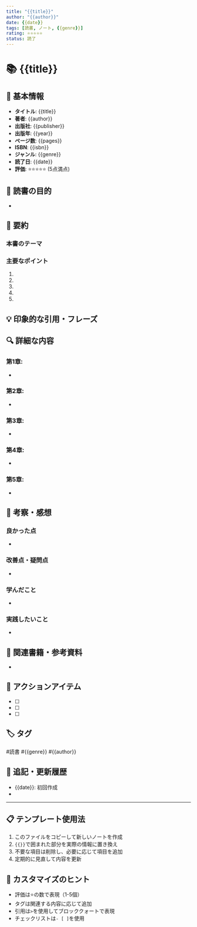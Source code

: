 ```yaml
---
title: "{{title}}"
author: "{{author}}"
date: {{date}}
tags: [読書, ノート, {{genre}}]
rating: ⭐⭐⭐⭐⭐
status: 読了
---
```


# 📚 {{title}}

## 📖 基本情報
- **タイトル**: {{title}}
- **著者**: {{author}}
- **出版社**: {{publisher}}
- **出版年**: {{year}}
- **ページ数**: {{pages}}
- **ISBN**: {{isbn}}
- **ジャンル**: {{genre}}
- **読了日**: {{date}}
- **評価**: ⭐⭐⭐⭐⭐ (5点満点)

## 🎯 読書の目的
<!-- なぜこの本を読もうと思ったのか -->
- 

## 📝 要約
<!-- 本の内容を3-5行で要約 -->
### 本書のテーマ
<!-- この本の中心的なテーマや主張 -->

### 主要なポイント
<!-- 重要なポイントを箇条書きで -->
1. 
2. 
3. 
4. 
5. 

## 💡 印象的な引用・フレーズ
<!-- 心に残った言葉や印象的な表現 -->
> 

> 

> 

## 🔍 詳細な内容
### 第1章: 
<!-- 各章の要点を記録 -->
- 

### 第2章: 
- 

### 第3章: 
- 

### 第4章: 
- 

### 第5章: 
- 

## 🤔 考察・感想
<!-- 読んでみての個人的な感想や考察 -->
### 良かった点
- 

### 改善点・疑問点
- 

### 学んだこと
- 

### 実践したいこと
- 

## 🔗 関連書籍・参考資料
<!-- 関連する本や資料 -->
- 

## 📌 アクションアイテム
<!-- この本から得た知識を活かすための具体的な行動 -->
- [ ] 
- [ ] 
- [ ] 

## 🏷️ タグ
#読書 #{{genre}} #{{author}}

## 📅 追記・更新履歴
- {{date}}: 初回作成
- 

---

## 📋 テンプレート使用法
1. このファイルをコピーして新しいノートを作成
2. `{{}}`で囲まれた部分を実際の情報に置き換え
3. 不要な項目は削除し、必要に応じて項目を追加
4. 定期的に見直して内容を更新

## 🎨 カスタマイズのヒント
- 評価は⭐の数で表現（1-5個）
- タグは関連する内容に応じて追加
- 引用は`>`を使用してブロッククォートで表現
- チェックリストは`- [ ]`を使用